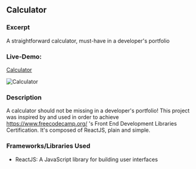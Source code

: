 ## Calculator

### Excerpt
A straightforward calculator, must-have in a developer's portfolio

### Live-Demo:
[Calculator](https://js-calculator-fcc.netlify.app/ "Calculator") 

![Calculator](https://res.cloudinary.com/djiqhmzqs/image/upload/v1614408225/Calculator_8d26b0e7fa.jpg "Calculator")

### Description
A calculator should not be missing in a developer's portfolio!
This project was inspired by and used in order to achieve https://www.freecodecamp.org/ 's Front End Development Libraries Certification.
It's composed of ReactJS, plain and simple.

### Frameworks/Libraries Used
+ ReactJS: A JavaScript library for building user interfaces
